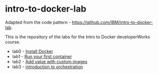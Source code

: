 # intro-to-docker-lab

Adapted from the code pattern - https://github.com/IBM/intro-to-docker-lab.

This is the repository of the labs for the Intro to Docker developerWorks course.

- lab0 - [Install Docker](lab0.md)
- lab1 - [Run your first container](lab1.md)
- lab2 - [Add value with custom images](lab2.md)
- lab3 - [introduction to orchestration](lab3.md)
